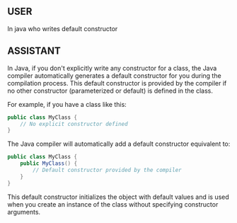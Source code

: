 ## USER
In java who writes default constructor


## ASSISTANT
In Java, if you don't explicitly write any constructor for a class, the Java compiler automatically generates a default constructor for you during the compilation process. This default constructor is provided by the compiler if no other constructor (parameterized or default) is defined in the class.

For example, if you have a class like this:

```java
public class MyClass {
    // No explicit constructor defined
}
```

The Java compiler will automatically add a default constructor equivalent to:

```java
public class MyClass {
    public MyClass() {
        // Default constructor provided by the compiler
    }
}
```

This default constructor initializes the object with default values and is used when you create an instance of the class without specifying constructor arguments.